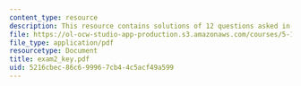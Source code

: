 ```yaml
---
content_type: resource
description: This resource contains solutions of 12 questions asked in exam 2.
file: https://ol-ocw-studio-app-production.s3.amazonaws.com/courses/5-12-organic-chemistry-i-spring-2005/5216cbec86c699967cb44c5acf49a599_exam2_key.pdf
file_type: application/pdf
resourcetype: Document
title: exam2_key.pdf
uid: 5216cbec-86c6-9996-7cb4-4c5acf49a599
---
```

